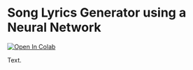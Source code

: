 # Song Lyrics Generator using a Neural Network

[![Open In Colab](https://colab.research.google.com/assets/colab-badge.svg)](https://colab.research.google.com/drive/1UFuQzueyIQOGlUtbHxdAY6MUQTgujYZ6#scrollTo=H7LoMj4GA4n_)

Text. 
